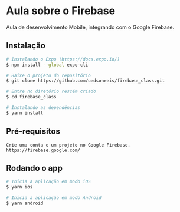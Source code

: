 # Aula sobre o Firebase
Aula de desenvolvimento Mobile, integrando com o Google Firebase.

## Instalação

```bash
# Instalando o Expo (https://docs.expo.io/)
$ npm install --global expo-cli

# Baixe o projeto do repositório
$ git clone https://github.com/uedsonreis/firebase_class.git

# Entre no diretório rescém criado
$ cd firebase_class

# Instalando as dependências
$ yarn install
```

## Pré-requisitos
```
Crie uma conta e um projeto no Google Firebase.
https://firebase.google.com/
```

## Rodando o app

```bash
# Inicia a aplicação em modo iOS
$ yarn ios

# Inicia a aplicação em modo Android
$ yarn android
```

